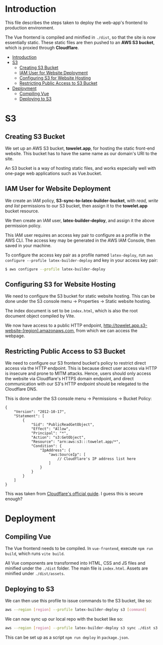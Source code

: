 # Introduction

This file describes the steps taken to deploy the web-app's frontend to production environment.

The Vue frontend is compiled and minified in `./dist`, so that the site is now essentially static. These static files are then pushed to an **AWS S3 bucket**, which is proxied through **Cloudflare**.

- [Introduction](#introduction)
- [S3](#s3)
  - [Creating S3 Bucket](#creating-s3-bucket)
  - [IAM User for Website Deployment](#iam-user-for-website-deployment)
  - [Configuring S3 for Website Hosting](#configuring-s3-for-website-hosting)
  - [Restricting Public Access to S3 Bucket](#restricting-public-access-to-s3-bucket)
- [Deployment](#deployment)
  - [Compiling Vue](#compiling-vue)
  - [Deploying to S3](#deploying-to-s3)


# S3

## Creating S3 Bucket

We set up an AWS S3 bucket, **towelet.app**, for hosting the static front-end website. This bucket has to have the same name as our domain's URI to the site.

An S3 bucket is a way of hosting static files, and works especially well with one-page web applications such as Vue.bucket.

## IAM User for Website Deployment

We create an IAM policy, **S3-sync-to-latex-builder-bucket**, with _read, write and list_ permissions to our S3 bucket, then assign it to the **towelet.app** bucket resource.

We then create an IAM user, **latex-builder-deploy**, and assign it the above permission policy. 

This IAM user requires an access key pair to configure as a profile in the AWS CLI. The access key may be generated in the AWS IAM Console, then saved in your machine.

To configure the access key pair as a profile named `latex-deploy`, run `aws configure --profile latex-builder-deploy` and key in your access key pair:
```sh
$ aws configure --profile latex-builder-deploy
```

## Configuring S3 for Website Hosting

We need to configure the S3 bucket for static website hosting. This can be done under the S3 console menu -> Properties -> Static website hosting.

The index document is set to be `index.html`, which is also the root document object compiled by Vite.

We now have access to a public HTTP endpoint, http://towelet.app.s3-website-[region].amazonaws.com, from which we can access the webpage.

## Restricting Public Access to S3 Bucket

We need to configure our S3 frontend bucket's policy to restrict direct access via the HTTP endpoint. This is because direct user access via HTTP is insecure and prone to MITM attacks. Hence, users should only access the website via Cloudflare's HTTPS domain endpoint, and direct communication with our S3's HTTP endpoint should be relegated to the Cloudflare DNS.

This is done under the S3 console menu -> Permissions -> Bucket Policy:
```
{
    "Version": "2012-10-17",
    "Statement": [
        {
            "Sid": "PublicReadGetObject",
            "Effect": "Allow",
            "Principal": "*",
            "Action": "s3:GetObject",
            "Resource": "arn:aws:s3:::towelet.app/*",
            "Condition": {
                "IpAddress": {
                    "aws:SourceIp": [
                        // Cloudflare's IP address list here
                    ]
                }
            }
        }
    ]
}
```

This was taken from [Cloudflare's official guide](https://developers.cloudflare.com/support/third-party-software/others/configuring-an-amazon-web-services-static-site-to-use-cloudflare/). I guess this is secure enough?

# Deployment

## Compiling Vue

The Vue frontend needs to be compiled. In `vue-frontend`, execute `npm run build`, which runs `vite build`.

All Vue components are transformed into HTML, CSS and JS files and minified under the `./dist` folder. The main file is `index.html`. Assets are minified under `./dist/assets`.

## Deploying to S3

We can then use this profile to issue commands to the S3 bucket, like so:
```sh
aws --region [region] --profile latex-builder-deploy s3 [command]
```
We can now sync up our local repo with the bucket like so:
```sh
aws --region [region] --profile latex-builder-deploy s3 sync ./dist s3://towelet.app
```
This can be set up as a script `npm run deploy` in `package.json`.